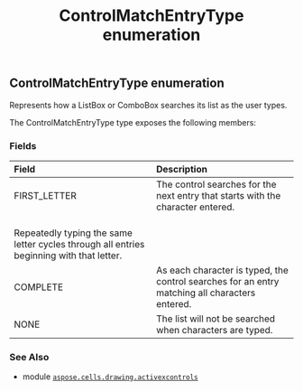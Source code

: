 ﻿---
title: ControlMatchEntryType enumeration
second_title: Aspose.Cells for Python via .NET API References
description: 
type: docs
weight: 190
url: /aspose.cells.drawing.activexcontrols/controlmatchentrytype/
is_root: false
---

## ControlMatchEntryType enumeration

Represents how a ListBox or ComboBox searches its list as the user types.



The ControlMatchEntryType type exposes the following members:

### Fields
| Field | Description |
| :- | :- |
| FIRST_LETTER | The control searches for the next entry that starts with the character entered.<br/>Repeatedly typing the same letter cycles through all entries beginning with that letter. |
| COMPLETE | As each character is typed, the control searches for an entry matching all characters entered. |
| NONE | The list will not be searched when characters are typed. |



### See Also
* module [`aspose.cells.drawing.activexcontrols`](..)
